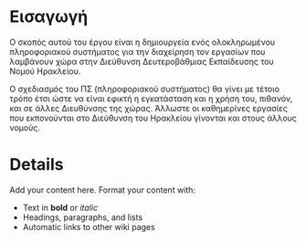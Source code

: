 # Εισαγωγή #

Ο σκοπός αυτού του έργου είναι η δημιουργεία ενός ολοκληρωμένου πληροφοριακού συστήματος για την διαχείρηση τον εργασίων που λαμβάνουν χώρα στην Διεύθυνση Δευτεροβάθμιας Εκπαίδευσης του Νομού Ηρακλείου.

Ο σχεδιασμός του ΠΣ (πληροφοριακού συστήματος) θα γίνει με τέτοιο τρόπο έτσι ώστε να είναι εφικτή η εγκατάσταση και η χρήση του, πιθανόν, και σε άλλες Διευθύνσης της χώρας. Άλλωστε οι καθημερίνες εργασίες που εκπονούνται στο Διεύθυνση του Ηρακλείου γίνονται και στους άλλους νομούς.

# Details #

Add your content here.  Format your content with:
  * Text in **bold** or _italic_
  * Headings, paragraphs, and lists
  * Automatic links to other wiki pages